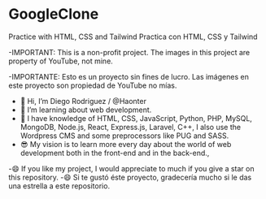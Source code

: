 # GoogleClone
Practice with HTML, CSS and Tailwind
Practica con HTML, CSS y Tailwind

-IMPORTANT:
This is a non-profit project. 
The images in this project are property of YouTube, not mine.

-IMPORTANTE:
Esto es un proyecto sin fines de lucro.
Las imágenes en este proyecto son propiedad de YouTube no mías.

- 👋 Hi, I’m Diego Rodriguez / @Haonter
- 👀 I’m learning about web development.
- 🧠 I have knowledge of HTML, CSS, JavaScript, Python, PHP, MySQL, MongoDB, Node.js, React, Express.js, Laravel, C++, I also use the Wordpress CMS and some preprocessors like PUG and SASS.
- 😎 My vision is to learn more every day about the world of web development both in the front-end and in the back-end.,

-😄 If you like my project, I would appreciate to much if you give a star on this repository.
-😄 Si te gustó éste proyecto, gradecería mucho si le das una estrella a este repositorio.
